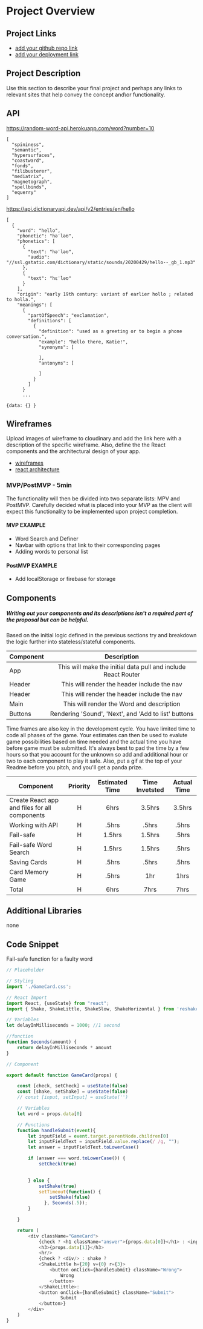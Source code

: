 # Project Overview

## Project Links

- [add your github repo link](https://github.com/TrendonRobinson/React-app)
- [add your deployment link](https://trendonrobinson.github.io/React-app)

## Project Description

Use this section to describe your final project and perhaps any links to relevant sites that help convey the concept and\or functionality.

## API

https://random-word-api.herokuapp.com/word?number=10
```
[
  "spininess",
  "semantic",
  "hypersurfaces",
  "coastward",
  "fonds",
  "filibusterer",
  "mediatrix",
  "magnetograph",
  "spellbinds",
  "equerry"
]
```
https://api.dictionaryapi.dev/api/v2/entries/en/hello
```
[
  {
    "word": "hello",
    "phonetic": "həˈləʊ",
    "phonetics": [
      {
        "text": "həˈləʊ",
        "audio": "//ssl.gstatic.com/dictionary/static/sounds/20200429/hello--_gb_1.mp3"
      },
      {
        "text": "hɛˈləʊ"
      }
    ],
    "origin": "early 19th century: variant of earlier hollo ; related to holla.",
    "meanings": [
      {
        "partOfSpeech": "exclamation",
        "definitions": [
          {
            "definition": "used as a greeting or to begin a phone conversation.",
            "example": "hello there, Katie!",
            "synonyms": [
              
            ],
            "antonyms": [
              
            ]
          }
        ]
      }
      ...

```
```
{data: {} }
```


## Wireframes

Upload images of wireframe to cloudinary and add the link here with a description of the specific wireframe. Also, define the the React components and the architectural design of your app.


- [wireframes](https://wireframepro.mockflow.com/view/MMEEZKitVmb)
- [react architecture](https://sitemap.mockflow.com/view/Md203945af19e0a4fa790847c0138ab901635899513191)



### MVP/PostMVP - 5min

The functionality will then be divided into two separate lists: MPV and PostMVP.  Carefully decided what is placed into your MVP as the client will expect this functionality to be implemented upon project completion.  

#### MVP EXAMPLE
- Word Search and Definer
- Navbar with options that link to their corresponding pages
- Adding words to personal list

#### PostMVP EXAMPLE
- Add localStorage or firebase for storage

## Components
##### Writing out your components and its descriptions isn't a required part of the proposal but can be helpful.

Based on the initial logic defined in the previous sections try and breakdown the logic further into stateless/stateful components. 

| Component | Description | 
| --- | :---: |  
| App | This will make the initial data pull and include React Router| 
| Header | This will render the header include the nav | 
| Header | This will render the header include the nav | 
| Main | This will render the Word and description | 
| Buttons | Rendering 'Sound', 'Next', and 'Add to list' buttons | 


Time frames are also key in the development cycle.  You have limited time to code all phases of the game.  Your estimates can then be used to evalute game possibilities based on time needed and the actual time you have before game must be submitted. It's always best to pad the time by a few hours so that you account for the unknown so add and additional hour or two to each component to play it safe. Also, put a gif at the top of your Readme before you pitch, and you'll get a panda prize.

| Component | Priority | Estimated Time | Time Invetsted | Actual Time |
| --- | :---: |  :---: | :---: | :---: |
| Create React app and files for all components | H | 6hrs| 3.5hrs | 3.5hrs |
| Working with API | H | .5hrs| .5hrs | .5hrs |
| Fail-safe | H | 1.5hrs| 1.5hrs | .5hrs |
| Fail-safe Word Search | H | 1.5hrs| 1.5hrs | .5hrs |
| Saving Cards | H | .5hrs| .5hrs | .5hrs |
| Card Memory Game | H | .5hrs| 1hr | 1hrs |
| Total | H | 6hrs| 7hrs | 7hrs |

## Additional Libraries
none

## Code Snippet

Fail-safe function for a faulty word

```js
// Placeholder

// Styling
import './GameCard.css';

// React Import
import React, {useState} from "react";
import { Shake, ShakeLittle, ShakeSlow, ShakeHorizontal } from 'reshake'

// Variables
let delayInMilliseconds = 1000; //1 second

//function 
function Seconds(amount) {
    return delayInMilliseconds * amount
}

// Component

export default function GameCard(props) {

    const [check, setCheck] = useState(false)
    const [shake, setShake] = useState(false)
    // const [input, setInput] = useState('')

    // Variables
    let word = props.data[0]

    // Functions
    function handleSubmit(event){
        let inputField = event.target.parentNode.children[0]
        let inputFieldText = inputField.value.replace(/ /g, "");
        let answer = inputFieldText.toLowerCase()

        if (answer === word.toLowerCase()) {
            setCheck(true)

            
        } else {
            setShake(true)
            setTimeout(function() {
                setShake(false)
              }, Seconds(.5));
        }

    }

    return (
        <div className="GameCard">
            {check ? <h1 className="answer">{props.data[0]}</h1> : <input className="word-box"/>}
            <h3>{props.data[1]}</h3>
            <hr/>
            {check ? <div/> : shake ? 
            <ShakeLittle h={20} v={0} r={3}>
                <button onClick={handleSubmit} className="Wrong">
                    Wrong
                </button>
            </ShakeLittle>: 
            <button onClick={handleSubmit} className="Submit">
                    Submit
            </button>}
        </div>
    )
}
```
